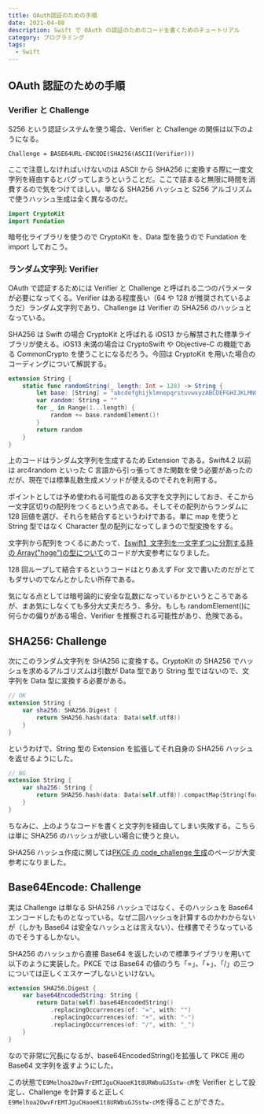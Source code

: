 ```yaml
---
title: OAuth認証のための手順
date: 2021-04-08
description: Swift で OAuth の認証のためのコードを書くためのチュートリアル
category: プログラミング
tags:
  - Swift
---
```


## OAuth 認証のための手順

### Verifier と Challenge

S256 という認証システムを使う場合、Verifier と Challenge の関係は以下のようになる。

`Challenge = BASE64URL-ENCODE(SHA256(ASCII(Verifier)))`

ここで注意しなければいけないのは ASCII から SHA256 に変換する際に一度文字列を経由するとバグってしまうということだ。ここで詰まると無限に時間を消費するので気をつけてほしい。単なる SHA256 ハッシュと S256 アルゴリズムで使うハッシュ生成は全く異なるのだ。

```swift
import CryptoKit
import Fundation
```

暗号化ライブラリを使うので CryptoKit を、Data 型を扱うので Fundation を import しておこう。

### ランダム文字列: Verifier

OAuth で認証するためには Verifier と Challenge と呼ばれる二つのパラメータが必要になってくる。Verifier はある程度長い（64 や 128 が推奨されているようだ）ランダム文字列であり、Challenge は Verifier の SHA256 のハッシュとなっている。

SHA256 は Swift の場合 CryptoKit と呼ばれる iOS13 から解禁された標準ライブラリが使える。iOS13 未満の場合は CryptoSwift や Objective-C の機能である CommonCrypto を使うことになるだろう。今回は CryptoKit を用いた場合のコーディングについて解説する。

```swift
extension String {
    static func randomString(_ length: Int = 128) -> String {
        let base: [String] = "abcdefghijklmnopqrstuvwxyzABCDEFGHIJKLMNOPQRSTUVWXYZ0123456789-._~".map({String($0)})
        var random: String = ""
        for _ in Range(1...length) {
            random += base.randomElement()!
        }
        return random
    }
}
```

上のコードはランダム文字列を生成するため Extension である。Swift4.2 以前は arc4random といった C 言語から引っ張ってきた関数を使う必要があったのだが、現在では標準乱数生成メソッドが使えるのでそれを利用する。

ポイントとしては予め使われる可能性のある文字を文字列にしておき、そこから一文字区切りの配列をつくるという点である。そしてその配列からランダムに 128 回値を選び、それらを結合するというわけである。単に map を使うと String 型ではなく Character 型の配列になってしまうので型変換をする。

文字列から配列をつくるにあたって、[【swift】文字列を一文字ずつに分割する時の Array("hoge")の型について](https://qiita.com/rondine-jumpei/items/a298bf4e0612166e5dd5)のコードが大変参考になりました。

128 回ループして結合するというコードはとりあえず For 文で書いたのだがとてもダサいのでなんとかしたい所存である。

気になる点としては暗号論的に安全な乱数になっているかというところであるが、まあ気にしなくても多分大丈夫だろう、多分。もしも randomElement()に何らかの偏りがある場合、Verifier を推察される可能性があり、危険である。

## SHA256: Challenge

次にこのランダム文字列を SHA256 に変換する。CryptoKit の SHA256 でハッシュを求めるアルゴリズムは引数が Data 型であり String 型ではないので、文字列を Data 型に変換する必要がある。

```swift
// OK
extension String {
    var sha256: SHA256.Digest {
        return SHA256.hash(data: Data(self.utf8))
    }
}
```

というわけで、String 型の Extension を拡張してそれ自身の SHA256 ハッシュを返せるようにした。

```swift
// NG
extension String {
    var sha256: String {
        return SHA256.hash(data: Data(self.utf8)).compactMap{String(format: "%02x", $0)}.joined()
    }
}
```

ちなみに、上のようなコードを書くと文字列を経由してしまい失敗する。こちらは単に SHA256 のハッシュが欲しい場合に使うと良い。

SHA256 ハッシュ作成に関しては[PKCE の code_challenge 生成](https://rono23.com/posts/pkec-code-challenge/)のページが大変参考になりました。

## Base64Encode: Challenge

実は Challenge は単なる SHA256 ハッシュではなく、そのハッシュを Base64 エンコードしたものとなっている。なぜ二回ハッシュを計算するのかわからないが（しかも Base64 は安全なハッシュとは言えない）、仕様書でそうなっているのでそうするしかない。

SHA256 のハッシュから直接 Base64 を返したいので標準ライブラリを用いて以下のように実装した。PKCE では Base64 の値のうち「=」、「+」、「/」の三つについては正しくエスケープしないといけない。

```swift
extension SHA256.Digest {
    var base64EncodedString: String {
        return Data(self).base64EncodedString()
            .replacingOccurrences(of: "=", with: "")
            .replacingOccurrences(of: "+", with: "-")
            .replacingOccurrences(of: "/", with: "_")
    }
}
```

なので非常に冗長になるが、base64EncodedString()を拡張して PKCE 用の Base64 文字列を返すようにした。

この状態で`E9Melhoa2OwvFrEMTJguCHaoeK1t8URWbuGJSstw-cM`を Verifier として設定し、Challenge を計算すると正しく`E9Melhoa2OwvFrEMTJguCHaoeK1t8URWbuGJSstw-cM`を得ることができた。
